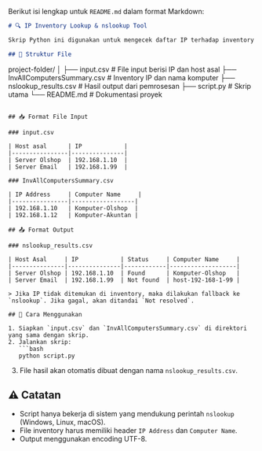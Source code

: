 Berikut isi lengkap untuk `README.md` dalam format Markdown:

```markdown
# 🔍 IP Inventory Lookup & nslookup Tool

Skrip Python ini digunakan untuk mengecek daftar IP terhadap inventory lokal (`InvAllComputersSummary.csv`). Jika IP tidak ditemukan, skrip akan melakukan pencarian nama host menggunakan perintah `nslookup`. Hasil akhirnya disimpan dalam file CSV.

## 📂 Struktur File

```
project-folder/
│
├── input.csv                   # File input berisi IP dan host asal
├── InvAllComputersSummary.csv # Inventory IP dan nama komputer
├── nslookup_results.csv        # Hasil output dari pemrosesan
├── script.py                   # Skrip utama
└── README.md                   # Dokumentasi proyek
```

## 📥 Format File Input

### input.csv

| Host asal      | IP            |
|----------------|---------------|
| Server Olshop  | 192.168.1.10  |
| Server Email   | 192.168.1.99  |

### InvAllComputersSummary.csv

| IP Address     | Computer Name     |
|----------------|------------------|
| 192.168.1.10   | Komputer-Olshop  |
| 192.168.1.12   | Komputer-Akuntan |

## 📤 Format Output

### nslookup_results.csv

| Host Asal     | IP            | Status     | Computer Name     |
|---------------|---------------|------------|-------------------|
| Server Olshop | 192.168.1.10  | Found      | Komputer-Olshop   |
| Server Email  | 192.168.1.99  | Not found  | host-192-168-1-99 |

> Jika IP tidak ditemukan di inventory, maka dilakukan fallback ke `nslookup`. Jika gagal, akan ditandai `Not resolved`.

## 🚀 Cara Menggunakan

1. Siapkan `input.csv` dan `InvAllComputersSummary.csv` di direktori yang sama dengan skrip.
2. Jalankan skrip:
   ```bash
   python script.py
   ```
3. File hasil akan otomatis dibuat dengan nama `nslookup_results.csv`.

## ⚠️ Catatan

- Script hanya bekerja di sistem yang mendukung perintah `nslookup` (Windows, Linux, macOS).
- File inventory harus memiliki header `IP Address` dan `Computer Name`.
- Output menggunakan encoding UTF-8.
